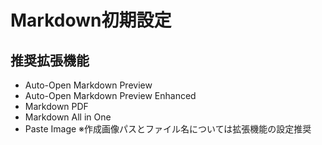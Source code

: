 # Markdown初期設定

## 推奨拡張機能
- Auto-Open Markdown Preview
- Auto-Open Markdown Preview Enhanced
- Markdown PDF
- Markdown All in One
- Paste Image ※作成画像パスとファイル名については拡張機能の設定推奨

